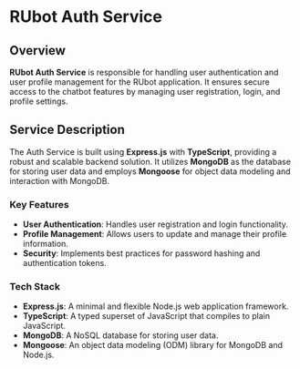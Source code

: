 # RUbot Auth Service

## Overview

**RUbot Auth Service** is responsible for handling user authentication and user profile management for the RUbot application. It ensures secure access to the chatbot features by managing user registration, login, and profile settings.

## Service Description

The Auth Service is built using **Express.js** with **TypeScript**, providing a robust and scalable backend solution. It utilizes **MongoDB** as the database for storing user data and employs **Mongoose** for object data modeling and interaction with MongoDB.

### Key Features

- **User Authentication**: Handles user registration and login functionality.
- **Profile Management**: Allows users to update and manage their profile information.
- **Security**: Implements best practices for password hashing and authentication tokens.

### Tech Stack

- **Express.js**: A minimal and flexible Node.js web application framework.
- **TypeScript**: A typed superset of JavaScript that compiles to plain JavaScript.
- **MongoDB**: A NoSQL database for storing user data.
- **Mongoose**: An object data modeling (ODM) library for MongoDB and Node.js.

